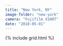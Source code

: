 ```yaml
---
title: "New York, NY"
image-folder: "new-york"
camera: "Fujifilm X100T"
date: "2018-05-01"
---
```


{% include grid.html %}
